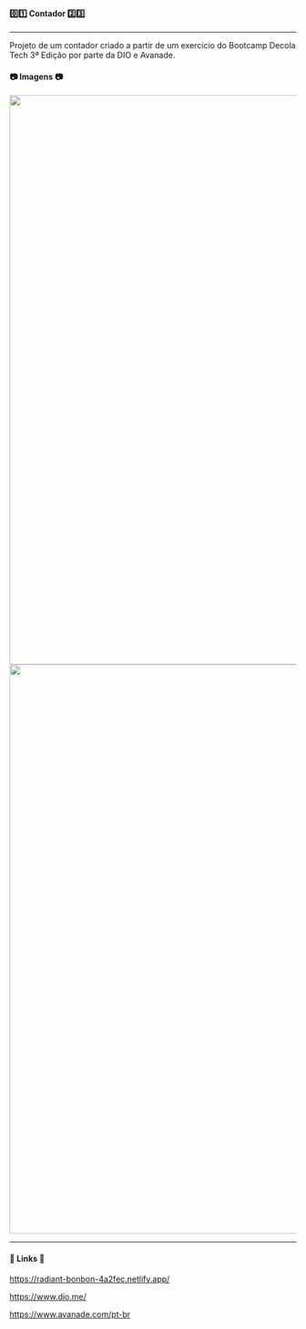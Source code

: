 #### :zero::one:  Contador :two::three:

----- 

<p> Projeto de um contador criado a partir de um exercício do Bootcamp Decola Tech 3ª Edição por parte da DIO e Avanade.
    
</p>


#### 📷 Imagens 📷

<div align-"center">
<img src="https://user-images.githubusercontent.com/104093116/173004697-09a3eb44-1afc-42ee-80b0-86d3672e2ba4.png" width="1000px"/>
</div>  

<div align-"center">
<img src="https://user-images.githubusercontent.com/104093116/173004698-8c0b051a-ca42-4129-901d-86e024c45f39.png" width="1000px"/>

-----

#### 🔗 Links 🔗

https://radiant-bonbon-4a2fec.netlify.app/

https://www.dio.me/

https://www.avanade.com/pt-br
